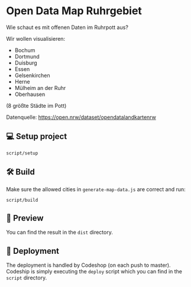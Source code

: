 # Open Data Map Ruhrgebiet
Wie schaut es mit offenen Daten im Ruhrpott aus?

Wir wollen visualisieren:
* Bochum
* Dortmund
* Duisburg
* Essen
* Gelsenkirchen
* Herne
* Mülheim an der Ruhr
* Oberhausen

(8 größte Städte im Pott)

Datenquelle: https://open.nrw/dataset/opendatalandkartenrw


## 💻 Setup project

`script/setup`

## 🛠 Build

Make sure the allowed cities in `generate-map-data.js` are correct and run:

`script/build`

## 👀 Preview

You can find the result in the `dist` directory.

## 🚀 Deployment

The deployment is handled by Codeshop (on each push to master). Codeship is simply executing the `deploy` script which you can find in the `script` directory.

